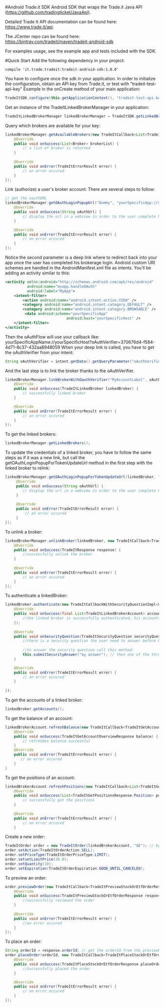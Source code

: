 #Android Trade.it SDK 
Android SDK that wraps the Trade.it Java API (https://github.com/tradingticket/JavaApi).

Detailed Trade It API documentation can be found here: https://www.trade.it/api.

The JCenter repo can be found here: https://bintray.com/tradeit/maven/tradeit-android-sdk

For examples usage, see the example app and tests included with the SDK.  

#Quick Start
Add the following dependency in your project:
```
compile 'it.trade.tradeit:tradeit-android-sdk:1.0.0'
```
You have to configure once the sdk in your application.
In order to initialize the configuration, obtain an API key from Trade.it, or test with "tradeit-test-api-key"
Example in the onCreate method of your main application:
```Java
TradeItSDK.configure(this.getApplicationContext(), "tradeit-test-api-key", TradeItEnvironment.QA);
```
Get an instance of the TradeItLinkedBrokerManager in your application: 
```Java
TradeItLinkedBrokerManager linkedBrokerManager = TradeItSDK.getLinkedBrokerManager();
```
Query which brokers are available for your key:
```Java
linkedBrokerManager.getAvailableBrokers(new TradeItCallback<List<TradeItAvailableBrokersResponse.Broker>>() {
    @Override
    public void onSuccess(List<Broker> brokerList) {
        // a list of broker is returned 
    }
    
    @Override
    public void onError(TradeItErrorResult error) {
        // an error occured
    }
});
```
Link (authorize) a user's broker account: There are several steps to follow:
```Java
// get the oauthURL
linkedBrokerManager.getOAuthLoginPopupUrl("Dummy", "yourSpecificApp://yourSpecificHost", new TradeItCallback<String>() {
    @Override
    public void onSuccess(String oAuthUrl) {
        // display the url in a webview in order to the user complete his brokerage login. 
    }

    @Override
    public void onError(TradeItErrorResult error) {
        // an error occured 
    }
});
```
Notice the second parameter is a deep link where to redirect back into your app once the user has completed his brokerage login.
Android custom URI schemes are handled in the AndroidManifest.xml file as intents. You’ll be adding an activity similar to this:
```xml
<activity xmlns:android="http://schemas.android.com/apk/res/android"
          android:name="myapp.handleOAuth"
          android:label="MyApp">
    <intent-filter>
        <action android:name="android.intent.action.VIEW" />
        <category android:name="android.intent.category.DEFAULT" />
        <category android:name="android.intent.category.BROWSABLE" />
         <data android:scheme="yourSpecificApp"
                            android:host="yourSpecificHost" />
    </intent-filter>
</activity>

```
Then the oAuthFlow will use your callback like: yourSpecificAppName://yourSpecificHost?oAuthVerifier=370676d4-f584-4d71-8c37-432aa8948059
When your deep link is called, you have to get the oAuthVerifier from your intent:
```Java
String oAuthVerifier = intent.getData().getQueryParameter("oAuthVerifier");
```
And the last step is to link the broker thanks to the oAuthVerifier. 
```Java
linkedBrokerManager.linkBrokerWithOauthVerifier("MyAccountLabel", oAuthVerifier, new TradeItCallback<TradeItLinkedBroker>() {
    @Override
    public void onSuccess(TradeItLinkedBroker linkedBroker) {
        // successfully linked broker
    }

    @Override
    public void onError(TradeItErrorResult error) {
        // an error occured
    }
});
```
To get the linked brokers:
```Java
linkedBrokerManager.getLinkedBrokers();
```
To update the credentials of a linked broker, you have to follow the same steps as if it was a new link, but call the getOAuthLoginPopupForTokenUpdateUrl method in the first step with the linked broker to relink:
```Java
linkedBrokerManager.getOAuthLoginPopupForTokenUpdateUrl(linkedBroker, "yourSpecificApp://yourSpecificHost", new TradeItCallback<String>() {
     @Override
     public void onSuccess(String oAuthUrl) {
        // display the url in a webview in order to the user complete his brokerage login.
     }
     
     @Override
     public void onError(TradeItErrorResult error) {
         // an error occured
     }
});
```
To unlink a broker:
```Java
linkedBrokerManager.unlinkBroker(linkedBroker, new TradeItCallback<TradeItResponse>() {
    @Override
    public void onSuccess(TradeItResponse response) {
        //successfully unlink the broker
    }
    
    @Override
    public void onError(TradeItErrorResult error) {
        // an error occured    
    }
});
```
To authenticate a linkedBroker:
```Java
linkedBroker.authenticate(new TradeItCallbackWithSecurityQuestionImpl<List<TradeItLinkedBrokerAccount>>() {
    @Override
    public void onSuccess(final List<TradeItLinkedBrokerAccount> accounts) {
        //the linked broker is successfully authenticated, his accounts are returned
    });
    
    @Override
    public void onSecurityQuestion(TradeItSecurityQuestion securityQuestion) {
        //there is a security question the user need to answer before being authenticated
        
        //to answer the security question call this method:
        this.submitSecurityAnswer("my answer"); // then one of the three callbacks will be called (onSuccess, onSecurityQuestion, onError)
    }

    @Override
    public void onError(TradeItErrorResult error) {
        // an error occured
    }
    
});
```
To get the accounts of a linked broker:
```Java
linkedBroker.getAccounts();
```
To get the balance of an account:
```Java
linkedBrokerAccount.refreshBalance(new TradeItCallback<TradeItGetAccountOverviewResponse>() {
    @Override
    public void onSuccess(TradeItGetAccountOverviewResponse balance) {
        // refreshes balance successful
    }
    @Override
    public void onError(TradeItErrorResult error) {
       // an error occured
    }
}
```
To get the positions of an account:
```Java
linkedBrokerAccount.refreshPositions(new TradeItCallback<List<TradeItGetPositionsResponse.Position>>() {
    @Override
    public void onSuccess(List<TradeItGetPositionsResponse.Position> positions) {
        // successfully got the positions 
    }
    
    @Override
    public void onError(TradeItErrorResult error) {
        // an error occured
    }

```
Create a new order:
```Java
TradeItOrder order = new TradeItOrder(linkedBrokerAccount, "GE"); // by default it is a market order, quantity: 1, action: buy, expiration: good for day
order.setAction(TradeItOrderAction.SELL);
order.setPriceType(TradeItOrderPriceType.LIMIT);
order.setsetLimitPrice(20.0);
order.setQuantity(10);
order.setExpiration(TradeItOrderExpiration.GOOD_UNTIL_CANCELED);
```
To preview an order:
```Java
order.previewOrder(new TradeItCallback<TradeItPreviewStockOrEtfOrderResponse>() {
    @Override
    public void onSuccess(TradeItPreviewStockOrEtfOrderResponse response) {
        //successfully reviewed the order
    }
    
    @Override
    public void onError(TradeItErrorResult error) {
        //an error occured
    }
});
```
To place an order:
```Java
String orderId = response.orderId; // get the orderId from the previewResponse
order.placeOrder(orderId, new TradeItCallback<TradeItPlaceStockOrEtfOrderResponse>() {
    @Override
    public void onSuccess(TradeItPlaceStockOrEtfOrderResponse placeOrderResponse) {
        //Successfully placed the order
    }

    @Override
    public void onError(TradeItErrorResult error) {
        // an error occured
    }
});
```